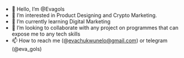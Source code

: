 - 👋 Hello, I’m @Evagols 
- 👀 I’m interested in Product Designing and Crypto Marketing.
- 🌱 I’m currently learning Digital Marketing
- 💞️ I’m looking to collaborate with any project on programmes that can expose me to any tech skills
- 📫 How to reach me (@evachukwunelo@gmail.com) or telegram (@eva_gols)

<!---
Evagols/Evagols is a ✨ special ✨ repository because its `README.md` (this file) appears on your GitHub profile.
You can click the Preview link to take a look at your changes.
--->
